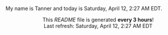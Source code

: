My name is Tanner and today is Saturday, April 12, 2:27 AM EDT.

<p align="center">This <i>README</i> file is generated <b>every 3 hours</b>!</br>Last refresh: Saturday, April 12, 2:27 AM EDT<br /></p>
